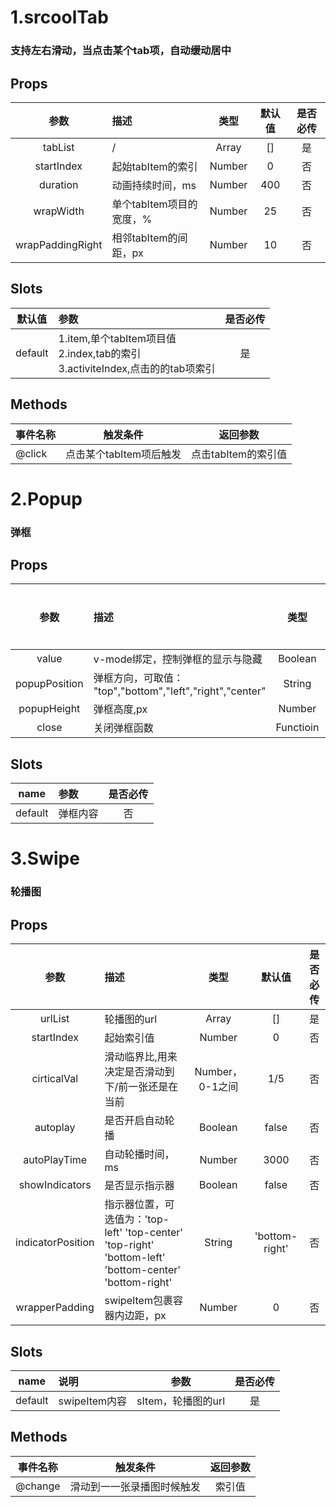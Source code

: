 # 1.srcoolTab
### 支持左右滑动，当点击某个tab项，自动缓动居中

## Props
|       参数       | 描述                     |  类型  | 默认值 | 是否必传 |
| :--------------: | :----------------------- | :----: | :----: | :------: |
|     tabList      | /                        | Array  |   []   |    是    |
|    startIndex    | 起始tabItem的索引        | Number |   0    |    否    |
|     duration     | 动画持续时间，ms         | Number |  400   |    否    |
|    wrapWidth     | 单个tabItem项目的宽度，% | Number |   25   |    否    |
| wrapPaddingRight | 相邻tabItem的间距，px    | Number |   10   |    否    |

## Slots
| 默认值  | 参数                                                                                    | 是否必传 |
| :-----: | :-------------------------------------------------------------------------------------- | :------: |
| default | 1.item,单个tabItem项目值<br> 2.index,tab的索引<br>3.activiteIndex,点击的的tab项索引<br> |    是    |

## Methods
| 事件名称 |        触发条件         |      返回参数       |
| -------- | :---------------------: | :-----------------: |
| @click   | 点击某个tabItem项后触发 | 点击tabItem的索引值 |

# 2.Popup
### 弹框

## Props
|     参数      | 描述                                                      |   类型    |  默认值  | 是否必传 |
| :-----------: | :-------------------------------------------------------- | :-------: | :------: | :------: |
|     value     | v-mode绑定，控制弹框的显示与隐藏                          |  Boolean  |  false   |    是    |
| popupPosition | 弹框方向，可取值： "top","bottom","left","right","center" |  String   | "bottom" |    否    |
|  popupHeight  | 弹框高度,px                                               |  Number   |   260    |    否    |
|     close     | 关闭弹框函数                                              | Functioin |  ()=>{}  |    是    |

## Slots
|  name   | 参数     | 是否必传 |
| :-----: | :------- | :------: |
| default | 弹框内容 |    否    |

# 3.Swipe
### 轮播图

## Props
|       参数        | 描述                                                                                                   |      类型       |     默认值     | 是否必传 |
| :---------------: | :----------------------------------------------------------------------------------------------------- | :-------------: | :------------: | :------: |
|      urlList      | 轮播图的url                                                                                            |      Array      |       []       |    是    |
|    startIndex     | 起始索引值                                                                                             |     Number      |       0        |    否    |
|    cirticalVal    | 滑动临界比,用来决定是否滑动到下/前一张还是在当前                                                       | Number，0-1之间 |      1/5       |    否    |
|     autoplay      | 是否开启自动轮播                                                                                       |     Boolean     |     false      |    否    |
|   autoPlayTime    | 自动轮播时间，ms                                                                                       |     Number      |      3000      |    否    |
|  showIndicators   | 是否显示指示器                                                                                         |     Boolean     |     false      |    否    |
| indicatorPosition | 指示器位置，可选值为：'top-left' 'top-center' 'top-right' 'bottom-left' 'bottom-center' 'bottom-right' |     String      | 'bottom-right' |    否    |
|  wrapperPadding   | swipeItem包裹容器内边距，px                                                                            |     Number      |       0        |    否    |


## Slots
|  name   | 说明          |        参数        | 是否必传 |
| :-----: | :------------ | :----------------: | :------: |
| default | swipeItem内容 | sItem，轮播图的url |    是    |

## Methods
| 事件名称 |          触发条件          | 返回参数 |
| -------- | :------------------------: | :------: |
| @change  | 滑动到一一张录播图时候触发 |  索引值  |
